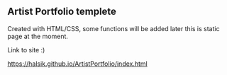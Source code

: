 ## Artist Portfolio templete

Created with HTML/CSS, some functions will be added later this is static page at the moment.

Link to site :)

https://halsik.github.io/ArtistPortfolio/index.html